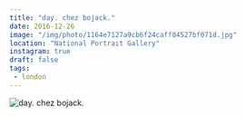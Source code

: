 ```yaml
---
title: "day. chez bojack."
date: 2016-12-26
image: "/img/photo/1164e7127a9cb6f24caff04527bf071d.jpg"
location: "National Portrait Gallery"
instagram: true
draft: false
tags:
 - london
---
```


![day. chez bojack.](/img/photo/1164e7127a9cb6f24caff04527bf071d.jpg)
